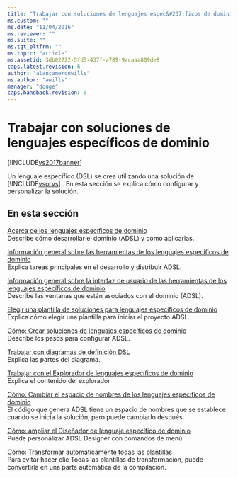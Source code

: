 ```yaml
---
title: "Trabajar con soluciones de lenguajes espec&#237;ficos de dominio | Microsoft Docs"
ms.custom: ""
ms.date: "11/04/2016"
ms.reviewer: ""
ms.suite: ""
ms.tgt_pltfrm: ""
ms.topic: "article"
ms.assetid: 3db02722-5fd5-437f-a789-9acaaa809de8
caps.latest.revision: 6
author: "alancameronwills"
ms.author: "awills"
manager: "douge"
caps.handback.revision: 6
---
```

# Trabajar con soluciones de lenguajes espec&#237;ficos de dominio
[!INCLUDE[vs2017banner](../code-quality/includes/vs2017banner.md)]

Un lenguaje específico \(DSL\) se crea utilizando una solución de [!INCLUDE[vsprvs](../code-quality/includes/vsprvs_md.md)] .  En esta sección se explica cómo configurar y personalizar la solución.  
  
## En esta sección  
 [Acerca de los lenguajes específicos de dominio](../modeling/about-domain-specific-languages.md)  
 Describe cómo desarrollar el dominio \(ADSL\) y cómo aplicarlas.  
  
 [Información general sobre las herramientas de los lenguajes específicos de dominio](../modeling/overview-of-domain-specific-language-tools.md)  
 Explica tareas principales en el desarrollo y distribuir ADSL.  
  
 [Información general sobre la interfaz de usuario de las herramientas de los lenguajes específicos de dominio](../modeling/overview-of-the-domain-specific-language-tools-user-interface.md)  
 Describe las ventanas que están asociados con el dominio \(ADSL\).  
  
 [Elegir una plantilla de soluciones para lenguajes específicos de dominio](../modeling/choosing-a-domain-specific-language-solution-template.md)  
 Explica cómo elegir una plantilla para iniciar el proyecto ADSL.  
  
 [Cómo: Crear soluciones de lenguajes específicos de dominio](../modeling/how-to-create-a-domain-specific-language-solution.md)  
 Describe los pasos para configurar ADSL.  
  
 [Trabajar con diagramas de definición DSL](../modeling/working-with-the-dsl-definition-diagram.md)  
 Explica las partes del diagrama.  
  
 [Trabajar con el Explorador de lenguajes específicos de dominio](../modeling/working-with-the-domain-specific-language-explorer.md)  
 Explica el contenido del explorador  
  
 [Cómo: Cambiar el espacio de nombres de los lenguajes específicos de dominio](../modeling/how-to-change-the-namespace-of-a-domain-specific-language.md)  
 El código que genera ADSL tiene un espacio de nombres que se establece cuando se inicia la solución, pero puede cambiarlo después.  
  
 [Cómo: ampliar el Diseñador de lenguaje específico de dominio](../modeling/how-to-extend-the-domain-specific-language-designer.md)  
 Puede personalizar ADSL Designer con comandos de menú.  
  
 [Cómo: Transformar automáticamente todas las plantillas](http://msdn.microsoft.com/es-es/b63cfe20-fe5e-47cc-9506-59b29bca768a)  
 Para evitar hacer clic Todas las plantillas de transformación, puede convertirla en una parte automática de la compilación.